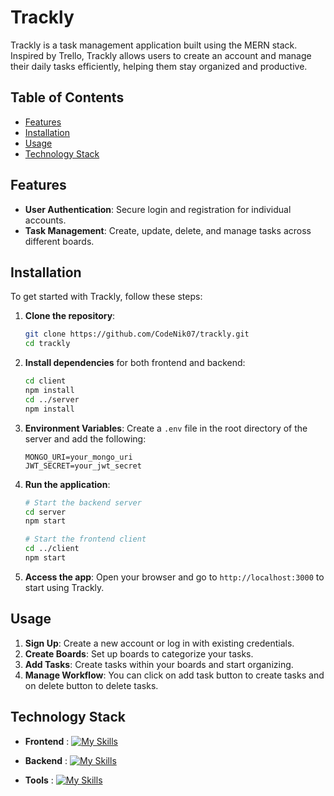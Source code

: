 # Trackly

Trackly is a task management application built using the MERN stack. Inspired by Trello, Trackly allows users to create an account and manage their daily tasks efficiently, helping them stay organized and productive.

## Table of Contents

- [Features](#features)
- [Installation](#installation)
- [Usage](#usage)
- [Technology Stack](#technology-stack)

## Features

- **User Authentication**: Secure login and registration for individual accounts.
- **Task Management**: Create, update, delete, and manage tasks across different boards.

## Installation

To get started with Trackly, follow these steps:

1. **Clone the repository**:
    ```bash
    git clone https://github.com/CodeNik07/trackly.git
    cd trackly
    ```

2. **Install dependencies** for both frontend and backend:
    ```bash
    cd client
    npm install
    cd ../server
    npm install
    ```

3. **Environment Variables**: Create a `.env` file in the root directory of the server and add the following:
    ```env
    MONGO_URI=your_mongo_uri
    JWT_SECRET=your_jwt_secret
    ```

4. **Run the application**:
    ```bash
    # Start the backend server
    cd server
    npm start

    # Start the frontend client
    cd ../client
    npm start
    ```

5. **Access the app**:
   Open your browser and go to `http://localhost:3000` to start using Trackly.

## Usage

1. **Sign Up**: Create a new account or log in with existing credentials.
2. **Create Boards**: Set up boards to categorize your tasks.
3. **Add Tasks**: Create tasks within your boards and start organizing.
4. **Manage Workflow**: You can click on add task button to create tasks and on delete button to delete tasks.

## Technology Stack

- **Frontend** :
[![My Skills](https://skillicons.dev/icons?i=html,css,js,react,redux,bootstrap,sass)](https://skillicons.dev)

- **Backend** :
[![My Skills](https://skillicons.dev/icons?i=nodejs,express,mongo)](https://skillicons.dev)

- **Tools** :
[![My Skills](https://skillicons.dev/icons?i=git,github,vscode,postman)](https://skillicons.dev)


